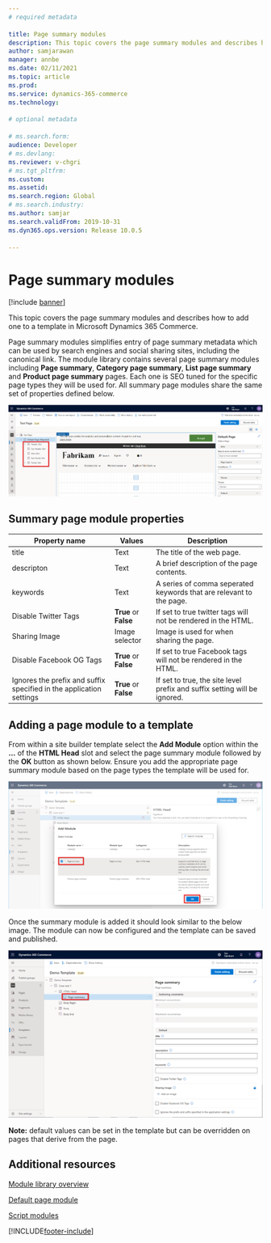 ```yaml
---
# required metadata

title: Page summary modules
description: This topic covers the page summary modules and describes how to add one to a template in Microsoft Dynamics 365 Commerce.
author: samjarawan
manager: annbe
ms.date: 02/11/2021
ms.topic: article
ms.prod: 
ms.service: dynamics-365-commerce
ms.technology: 

# optional metadata

# ms.search.form: 
audience: Developer
# ms.devlang: 
ms.reviewer: v-chgri
# ms.tgt_pltfrm: 
ms.custom: 
ms.assetid: 
ms.search.region: Global
# ms.search.industry: 
ms.author: samjar
ms.search.validFrom: 2019-10-31
ms.dyn365.ops.version: Release 10.0.5

---
```


# Page summary modules

[!include [banner](includes/banner.md)]

This topic covers the page summary modules and describes how to add one to a template in Microsoft Dynamics 365 Commerce.

Page summary modules simplifies entry of page summary metadata which can be used by search engines and social sharing sites, including the canonical link.  The module library contains several page summary modules including **Page summary**, **Category page summary**, **List page summary** and **Product page summary** pages.  Each one is SEO tuned for the specific page types they will be used for. All summary page modules share the same set of properties defined below.

![Page module slots](media/page-module-1.png)

## Summary page module properties

| Property name     | Values | Description |
|-------------------|--------|-------------|
| title | Text | The title of the web page. |
| descripton | Text | A brief description of the page contents. |
| keywords | Text | A series of comma seperated keywords that are relevant to the page. |
| Disable Twitter Tags | **True** or **False** | If set to true twitter tags will not be rendered in the HTML. |
| Sharing Image | Image selector | Image is used for when sharing the page. |
| Disable Facebook OG Tags | **True** or **False** | If set to true Facebook tags will not be rendered in the HTML. |
| Ignores the prefix and suffix specified in the application settings | **True** or **False** | If set to true, the site level prefix and suffix setting will be ignored. |

## Adding a page module to a template

From within a site builder template select the **Add Module** option within the **...** of the **HTML Head** slot and select the page summary module followed by the **OK** button as shown below.  Ensure you add the appropriate page summary module based on the page types the template will be used for.

![Add new module](media/page-summary-1.png)

Once the summary module is added it should look similar to the below image.  The module can now be configured and the template can be saved and published.

![Page summary module added](media/page-summary-2.png)

**Note:** default values can be set in the template but can be overridden on pages that derive from the page.

## Additional resources

[Module library overview](starter-kit-overview.md)

[Default page module](core-default-page-module.md)

[Script modules](core-script-modules.md)


[!INCLUDE[footer-include](../includes/footer-banner.md)]
